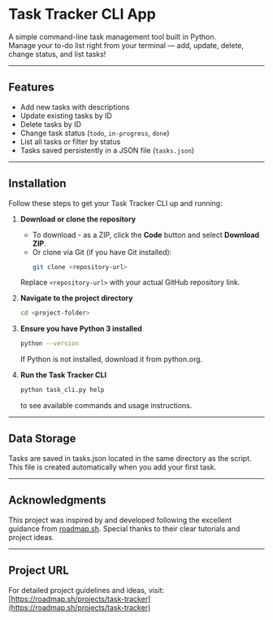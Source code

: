 # Task Tracker CLI App

A simple command-line task management tool built in Python.  
Manage your to-do list right from your terminal — add, update, delete, change status, and list tasks!

---

## Features

- Add new tasks with descriptions  
- Update existing tasks by ID  
- Delete tasks by ID  
- Change task status (`todo`, `in-progress`, `done`)  
- List all tasks or filter by status  
- Tasks saved persistently in a JSON file (`tasks.json`)  

---

## Installation

Follow these steps to get your Task Tracker CLI up and running:

1. **Download or clone the repository**

   - To download - as a ZIP, click the **Code** button and select **Download ZIP**.  
   - Or clone via Git (if you have Git installed):  
     ```bash
     git clone <repository-url>
     ```
   Replace `<repository-url>` with your actual GitHub repository link.

2. **Navigate to the project directory**

   ```bash
   cd <project-folder>
   ```
3. **Ensure you have Python 3 installed**

    ```bash
   python --version
   ```
   If Python is not installed, download it from python.org.

4. **Run the Task Tracker CLI**
    ```bash
    python task_cli.py help
    ```
    to see available commands and usage instructions.
---

## Data Storage
Tasks are saved in tasks.json located in the same directory as the script. This file is created automatically when you add your first task.

---

## Acknowledgments

This project was inspired by and developed following the excellent guidance from [roadmap.sh](https://roadmap.sh). Special thanks to their clear tutorials and project ideas.

---

## Project URL

For detailed project guidelines and ideas, visit:
[https://roadmap.sh/projects/task-tracker](https://roadmap.sh/projects/task-tracker)